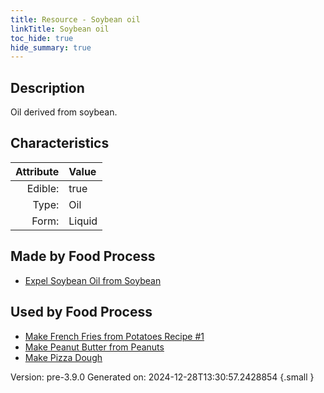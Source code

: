 ```yaml
---
title: Resource - Soybean oil
linkTitle: Soybean oil
toc_hide: true
hide_summary: true
---
```


## Description
&#10;&#9;&#9;Oil derived from soybean.

## Characteristics

| Attribute      | Value |
|--------:|:------|
|Edible:|true|
|Type:|Oil|
|Form:|Liquid|
 



## Made by Food Process

- [Expel Soybean Oil from Soybean](/docs/definitions/food/expel-soybean-oil-from-soybean)

    
## Used by Food Process

- [Make French Fries from Potatoes Recipe #1](/docs/definitions/food/make-french-fries-from-potatoes-recipe--1)
- [Make Peanut Butter from Peanuts](/docs/definitions/food/make-peanut-butter-from-peanuts)
- [Make Pizza Dough](/docs/definitions/food/make-pizza-dough)


Version: pre-3.9.0 Generated on: 2024-12-28T13:30:57.2428854
{.small }
